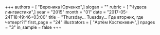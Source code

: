 +++
authors = [ "Вероника Юрченко",]
slogan = ""
rubric = [ "Чудеса лингвистики",]
year = "2015"
month = "01"
date = "2017-05-24T18:49:46+03:00"
title = "Thursday... Tuesday... Где вторник, где четверг?!"
first_page = "24"
illustrators = [ "Артём Костюкевич",]
npages = "3"
in_sample = false
+++
